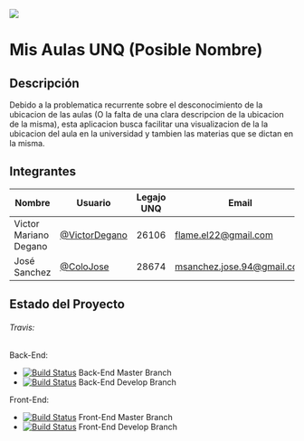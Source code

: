 ![](http://)

# Mis Aulas UNQ (Posible Nombre)

## Descripción
Debido a la problematica recurrente sobre el desconocimiento de la ubicacion de las aulas (O la falta de una clara descripcion de la ubicacion de la misma), esta aplicacion busca facilitar una visualizacion de la la ubicacion del aula en la universidad y tambien las materias que se dictan en la misma.

## Integrantes

   Nombre            |						Usuario						| Legajo UNQ |							Email
---------------------|--------------------------------------------------|------------|----------------------------------------------------------
Victor Mariano Degano|[@VictorDegano](https://github.com/VictorDegano)  |    26106   | [flame.el22@gmail.com](mailto:flame.el22@gmail.com)
José Sanchez         |[@ColoJose](https://github.com/ColoJose)          |    28674  | [msanchez.jose.94@gmail.com](mailto:msanchez.jose.94@gmail.com)

## Estado del Proyecto

###### Travis:

Back-End:
- [![Build Status](https://travis-ci.com/ColoJose/backend-tip)](https://travis-ci.com/ColoJose/backend-tip) Back-End Master Branch
- [![Build Status](https://travis-ci.com/ColoJose/backend-tip)](https://travis-ci.com/ColoJose/backend-tip) Back-End Develop Branch

Front-End:
- [![Build Status](https://travis-ci.com/ColoJose/frontend-tip)](https://travis-ci.com/ColoJose/frontend-tip) Front-End Master Branch
- [![Build Status](https://travis-ci.com/ColoJose/frontend-tip)](https://travis-ci.com/ColoJose/frontend-tip) Front-End Develop Branch
